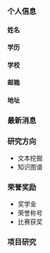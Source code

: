 ### 个人信息
#### 姓名
#### 学历
#### 学校
#### 邮箱
#### 地址

### 最新消息

### 研究方向
- 文本挖掘
- 知识图谱

### 荣誉奖励
- 奖学金
- 荣誉称号
- 比赛获奖

### 项目研究
